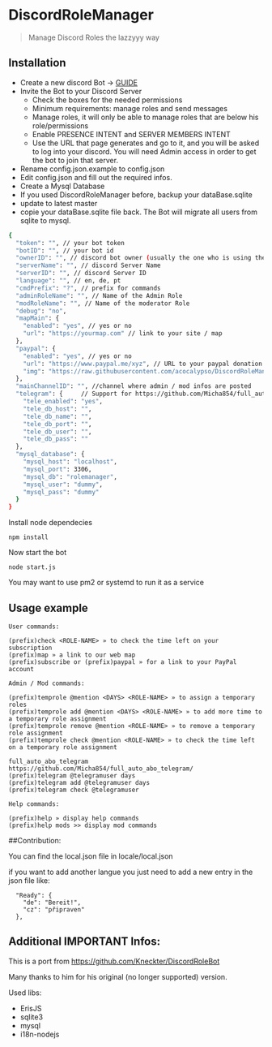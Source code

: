 # DiscordRoleManager
> Manage Discord Roles the lazzyyy way


## Installation

- Create a new discord Bot -> [GUIDE](https://discordpy.readthedocs.io/en/latest/discord.html)
- Invite the Bot to your Discord Server
	- Check the boxes for the needed permissions
	- Minimum requirements: manage roles and send messages
	- Manage roles, it will only be able to manage roles that are below his role/permissions
	- Enable PRESENCE INTENT and SERVER MEMBERS INTENT
	- Use the URL that page generates and go to it, and you will be asked to log into your discord. You will need Admin access in order to get the bot to join that server.
- Rename config.json.example to config.json
- Edit config.json and fill out the required infos.
- Create a Mysql Database
- If you used DiscordRoleManager before, backup your dataBase.sqlite 
- update to latest master 
- copie your dataBase.sqlite file back. The Bot will migrate all users from sqlite to mysql.

```sh
{
  "token": "", // your bot token
  "botID": "", // your bot id
  "ownerID": "", // discord bot owner (usually the one who is using the bot)
  "serverName": "", // discord Server Name
  "serverID": "", // discord Server ID
  "language": "", // en, de, pt
  "cmdPrefix": "?", // prefix for commands
  "adminRoleName": "", // Name of the Admin Role
  "modRoleName": "", // Name of the moderator Role
  "debug": "no",
  "mapMain": {
    "enabled": "yes", // yes or no
    "url": "https://yourmap.com" // link to your site / map
  },
  "paypal": {
    "enabled": "yes", // yes or no
    "url": "https://www.paypal.me/xyz", // URL to your paypal donation site
    "img": "https://raw.githubusercontent.com/acocalypso/DiscordRoleManager/master/paypal_icon.jpg"
  },
  "mainChannelID": "", //channel where admin / mod infos are posted
  "telegram": {		// Support for https://github.com/Micha854/full_auto_abo_telegram/ usermanagement.
    "tele_enabled": "yes",
    "tele_db_host": "",
    "tele_db_name": "",
    "tele_db_port": "",
    "tele_db_user": "",
    "tele_db_pass": ""
  },
  "mysql_database": {
    "mysql_host": "localhost",
    "mysql_port": 3306,
    "mysql_db": "rolemanager",
    "mysql_user": "dummy",
    "mysql_pass": "dummy"
  }
}

```
Install node dependecies

```
npm install
```

Now start the bot

```
node start.js
```

You may want to use pm2 or systemd to run it as a service

## Usage example

```
User commands:

(prefix)check <ROLE-NAME> » to check the time left on your subscription
(prefix)map » a link to our web map
(prefix)subscribe or (prefix)paypal » for a link to your PayPal account

Admin / Mod commands:

(prefix)temprole @mention <DAYS> <ROLE-NAME> » to assign a temporary roles
(prefix)temprole add @mention <DAYS> <ROLE-NAME> » to add more time to a temporary role assignment
(prefix)temprole remove @mention <ROLE-NAME> » to remove a temporary role assignment
(prefix)temprole check @mention <ROLE-NAME> » to check the time left on a temporary role assignment

full_auto_abo_telegram https://github.com/Micha854/full_auto_abo_telegram/
(prefix)telegram @telegramuser days
(prefix)telegram add @telegramuser days
(prefix)telegram check @telegramuser

Help commands:

(prefix)help » display help commands
(prefix)help mods >> display mod commands
```

##Contribution:

You can find the local.json file in locale/local.json

if you want to add another langue you just need to add a new entry in the json file like:

```
  "Ready": {
    "de": "Bereit!",
    "cz": "připraven"
  },
```

## Additional IMPORTANT Infos:
This is a port from https://github.com/Kneckter/DiscordRoleBot

Many thanks to him for his original (no longer supported) version.

Used libs:
- ErisJS
- sqlite3
- mysql
- i18n-nodejs

